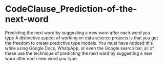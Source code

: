 # CodeClause_Prediction-of-the-next-word
Predicting the next word by suggesting a new word after each word you type
A distinctive aspect of working on data science projects is that you get the freedom to create predictive type models. You must have noticed this while using Google Docs, WhatsApp, or even the Google search bar, all of these use the technique of predicting the next word by suggesting a new word after each new word you type.
